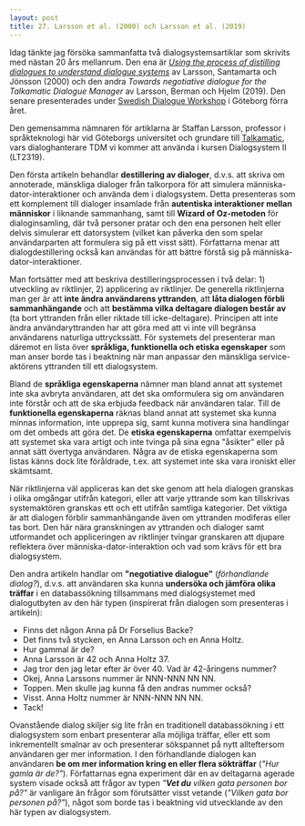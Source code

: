 ```yaml
---
layout: post
title: 27. Larsson et al. (2000) och Larsson et al. (2019)
---
```


Idag tänkte jag försöka sammanfatta två dialogsystemsartiklar som skrivits med nästan 20 års mellanrum. Den ena är [*Using the process of distilling dialogues to understand dialogue systems*](https://www.ida.liu.se/~arnjo82/papers/icslp-sllsaj-00.pdf) av Larsson, Santamarta och Jönsson (2000) och den andra *Towards negotiative dialogue for the Talkamatic Dialogue Manager* av Larsson, Berman och Hjelm (2019). Den senare presenterades under [Swedish Dialogue Workshop](https://sites.google.com/view/swedish-dialogue-workshop-2019/home) i Göteborg förra året. 

Den gemensamma nämnaren för artiklarna är Staffan Larsson, professor i språkteknologi här vid Göteborgs universitet och grundare till [Talkamatic](http://talkamatic.se/), vars dialoghanterare TDM vi kommer att använda i kursen Dialogsystem II (LT2319).

Den första artikeln behandlar **destillering av dialoger**, d.v.s. att skriva om annoterade, mänskliga dialoger från talkorpora för att simulera människa-dator-interaktioner och använda dem i dialogsystem. Detta presenteras som ett komplement till dialoger insamlade från **autentiska interaktioner mellan människor** i liknande sammanhang, samt till **Wizard of Oz-metoden** för dialoginsamling, där två personer pratar och den ena personen helt eller delvis simulerar ett datorsystem (vilket kan påverka den som spelar användarparten att formulera sig på ett visst sätt). Författarna menar att dialogdestillering också kan användas för att bättre förstå sig på människa-dator-interaktioner. 

Man fortsätter med att beskriva destilleringsprocessen i två delar: 1) utveckling av riktlinjer, 2) applicering av riktlinjer. De generella riktlinjerna man ger är att **inte ändra användarens yttranden**, att **låta dialogen förbli sammanhängande** och att **bestämma vilka deltagare dialogen består av** (ta bort yttranden från eller riktade till icke-deltagare). Principen att inte ändra användaryttranden har att göra med att vi inte vill begränsa användarens naturliga uttryckssätt. För systemets del presenterar man däremot en lista över **språkliga, funktionella och etiska egenskaper** som man anser borde tas i beaktning när man anpassar den mänskliga service-aktörens yttranden till ett dialogsystem.  

Bland de **språkliga egenskaperna** nämner man bland annat att systemet inte ska avbryta användaren, att det ska omformulera sig om användaren inte förstår och att de ska erbjuda feedback när användaren talar. Till de **funktionella egenskaperna** räknas bland annat att systemet ska kunna minnas information, inte upprepa sig, samt kunna motivera sina handlingar om det ombeds att göra det. De **etiska egenskaperna** omfattar exempelvis att systemet ska vara artigt och inte tvinga på sina egna "åsikter" eller på annat sätt övertyga användaren. Några av de etiska egenskaperna som listas känns dock lite föråldrade, t.ex. att systemet inte ska vara ironiskt eller skämtsamt.

När riktlinjerna väl appliceras kan det ske genom att hela dialogen granskas i olika omgångar utifrån kategori, eller att varje yttrande som kan tillskrivas systemaktören granskas ett och ett utifrån samtliga kategorier. Det viktiga är att dialogen förblir sammanhängande även om yttranden modiferas eller tas bort. Den här nära granskningen av yttranden och dialoger samt utformandet och appliceringen av riktlinjer tvingar granskaren att djupare reflektera över människa-dator-interaktion och vad som krävs för ett bra dialogsystem.

Den andra artikeln handlar om **"negotiative dialogue"** (*förhandlande dialog?*), d.v.s. att användaren ska kunna **undersöka och jämföra olika träffar** i en databassökning tillsammans med dialogsystemet med dialogutbyten av den här typen (inspirerat från dialogen som presenteras i artikeln):<br>
- Finns det någon Anna på Dr Forselius Backe?<br>
- Det finns två stycken, en Anna Larsson och en Anna Holtz.<br>
- Hur gammal är de?<br>
- Anna Larsson är 42 och Anna Holtz 37.<br>
- Jag tror den jag letar efter är över 40. Vad är 42-åringens nummer?<br>
- Okej, Anna Larssons nummer är NNN-NNN NN NN.<br>
- Toppen. Men skulle jag kunna få den andras nummer också?<br>
- Visst. Anna Holtz nummer är NNN-NNN NN NN.<br> 
- Tack!<br>

Ovanstående dialog skiljer sig lite från en traditionell databassökning i ett dialogsystem som enbart presenterar alla möjliga träffar, eller ett som inkrementellt smalnar av och presenterar sökspannet på nytt allteftersom användaren ger mer information. I den förhandlande dialogen kan användaren **be om mer information kring en eller flera sökträffar** (*"Hur gamla är de?"*). Författarnas egna experiment där en av deltagarna agerade system visade också att frågor av typen 
*"**Vet du** vilken gata personen bor på?"* är vanligare än frågor som förutsätter visst vetande (*"Vilken gata bor personen på?"*), något som borde tas i beaktning vid utvecklande av den här typen av dialogsystem.
